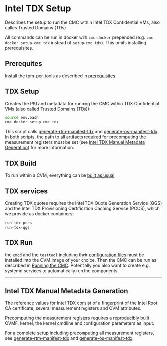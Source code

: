 # Intel TDX Setup

Describes the setup to run the CMC within Intel TDX Confidential VMs, also calles Trusted Domains (TDs)

All commands can be run in docker with `cmc-docker` prepended (e.g. `cmc-docker setup-cmc tdx`
instead of `setup-cmc tdx`). This omits installing prerequisites.

## Prerequites

Install the tpm-pcr-tools as described in [prerequisites](./setup.md#prerequisites)

## TDX Setup

Creates the PKI and metadata for running the CMC within TDX Confidential VMs (also called
Trusted Domains (TDs)):
```sh
source env.bash
cmc-docker setup-cmc tdx
```

This script calls [generate-rtm-manifest-tdx](../bin/generate-rtm-manifest-tdx) and
[generate-os-manifest-tdx](../bin/generate-os-manifest-tdx). In both scripts, the
path to all artifacts required for precomputing the measurement registers must be set
(see [Intel TDX Manual Metadata Generation](./setup-tdx.md#intel-tdx-manual-metadata-generation))
for more information.

## TDX Build

To run within a CVM, everything can be [built as usual](./build.md).

## TDX services

Creating TDX quotes requires the Intel TDX Quote Generation Service (QGS) and the Intel
TDX Provisioning Certification Caching Service (PCCS), which we provide as docker containers:
```sh
run-tdx-pccs
run-tdx-qgs
```

## TDX Run

the `cmcd` and the `testtool` including their [configuration files](./run.md) must be installed
into the CVM image of your choice. Then the CMC can be run as described in
[Running the CMC](./run.md). Potentially you also want to create e.g. systemd services
to automatically run the components.


---


## Intel TDX Manual Metadata Generation

The reference values for Intel TDX consist of a fingerprint of the Intel Root CA certificate,
several measurement registers and CVM attributes.

Precomputing the measurement registers requires a reproducibly built OVMF, kernel, the kernel
cmdline and configuration parameters as input.

For a complete setup including precomputing all measurement registers, see
[generate-rtm-manifest-tdx](../bin/generate-rtm-manifest-sgx) and
[generate-os-manifest-tdx](../bin/generate-os-manifest-tdx).